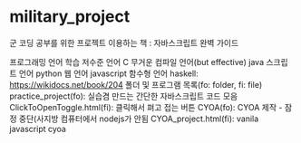 # military_project
군  코딩 공부를 위한 프로젝트
이용하는 책 : 자바스크립트 완벽 가이드

프로그래밍 언어 학습
저수준 언어 C
무거운 컴파일 언어(but effective) java
스크립트 언어 python
웹 언어 javascript
함수형 언어 haskell: https://wikidocs.net/book/204
폴더 및 프로그램 목록(fo: folder, fi: file)
practice_project(fo): 실습겸 만드는 간단한 자바스크립트 코드 모음
    ClickToOpenToggle.html(fi): 클릭해서 펴고 접는 버튼
CYOA(fo): CYOA 제작 - 잠정 중단(사지방 컴퓨터에서 nodejs가 안됨
    CYOA_project.html(fi): vanila javascript cyoa
